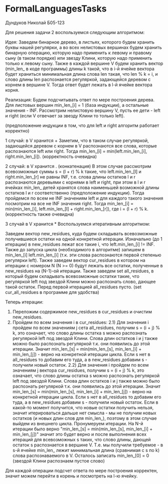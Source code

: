 # FormalLanguagesTasks
Дундуков Николай Б05-123

Для решения задачи 2 воспользуемся следующим алгоритмом: 

Идея:
Заведем бинарное дерево, в листьях, которого будем хранить буквы нашей регулярки, а во всех нелистовых вершинах будем хранить бинарную операцию, которую надо применить к левому и правому сыну (в таком порядке) или звезду Клини, которую надо применить только к левому сыну. Также в каждой вершине V будем хранить вектор (min_len_ в коде программы) длины k такой, что в i-й ячейке вектора будет храниться минимальная длина слова len такая, что len % k = i, и слово длины len распознается регуляркой, задающейся деревом с корнем в вершине V. Тогда ответ будет лежать в l-й ячейке вектора корня.

Реализация:
Будем подсчитывать ответ по мере построения дерева. Для листовых вершин min_len_[i] = 1 (база индукции), а остальные значения - INF. Рассмотрим нелистовую вершину V, пусть ее дети - left и right (если V отвечает за звезду Клини то только left). 

(предположение индукции в том, что для left и right алгоритм работает корректно)

1 случай: в V хранится +
Заметим, что в таком случае регуляркой, задающейся деревом с корнем в V распознаются все слова, которые распознаются left или right. Тогда min_len_[i] = min(left.min_len_[i], right.min_len_[i]). (корректность очевидна)

2 случай: в V хранится . (конкатенация)
В этом случае рассмотрим всевозможные суммы s = (l + r) % k такие, что left.min_len_[l] и right.min_len_[r] не равны INF, т.е. слова длины остатков l и r распознаются деревьями с корнями в left и right, при этом в l и r ячейках min_len_ детей хранятся слова наименьшей возможной длины остатков l и r соответственно (предположение индукции). Тогда пройдемся по всем не INF значениям left и для каждого такого значения посмотрим на все не INF значения right. Тогда min_len_[i] = min(min_len_[i], left.min_len_[l] + right.min_len_[r]), где i = (l + r) % k. (корректность также очевидна)

3 случай в V хранится *
Воспользуемся итеративным алгоритмом:

Заведем вектор new_residues, куда будем складывать всевозможные получившиеся остатки на одной конкретной итерации. Изначально (до 1 итерации) в new_residues лежат все такие i, что left.min_len_[i] != INF. Также до запуска цикла (необходимого в алгоритме) запишем в min_len_[i] left.min_len_[i] (т.к. эти слова распознаются первой степенью регулярки left). Также заведем вектор cur_residues в котором на итерации с номером N (N >= 0) будут лежать все остатки, полученные в new_residues на (N-1)-ой итерации. Также заведем set all_residues, в который будем складывать всевозможные остатки такие, что регуляркой left под звездой Клини можно распознать слово, дающее такой остаток. Перед первой итерацией all_residues пусто. (set cur_all_residues в программе для удобства)

Теперь итерации:
1) Переложим содержимое new_residues в cur_residues и очистим new_residues.
2) Пройдем по всем значения i в cur_residues:
    2.1) Для значения i пройдем по всем значениям j сета all_residues, получим s = (i + j) % k, это означает, что слово длины остатка s можно распознать регуляркой left под звездой Клини. Слова длин остатков i и j также можно было распознать регуляркой т.к. они появились до этой итерации. Значит min_len_[s] = min(min_len_[s], min_len_[i] + min_len_[j]) - верно на конкретной итерации цикла. Если s нет в all_residues то добавим его туда, а в new_residues добавим s - получили новый остаток.
    2.2) Для значения i пройдем по всем значениям j вектора cur_residues, получим s = (i + j) % k, это означает, что слово длины остатка s можно распознать регуляркой left под звездой Клини. Слова длин остатков i и j также можно было распознать регуляркой т.к. они появились до этой итерации. Значит min_len_[s] = min(min_len_[s], min_len_[i] + min_len_[j]) - верно на конкретной итерации цикла. Если s нет в all_residues то добавим его туда, а в new_residues добавим s - получили новый остаток.
Если в какой-то момент получится, что новые остатки получить нельзя, значит итерироваться дальше нет смысла - мы не получим новых остатков (и новых длин слов для min_len_), поэтому в этом случае выйдем из внешнего цикла. Пронумеруем итерации. На N-й итерации было верно "min_len_[s] = min(min_len_[s], min_len_[i] + min_len_[j])" значит это будет верно и после выполнения всех итераций для всевозможных s таких, что слово длины, дающей остаток s распознается в вершине V. Т.е. мы получили требуемое - в s-й ячейке min_len_ лежит минимальная длина (сравнимая с s по k) слова распознаваемого в V.
Осталось записать min_len_[0] = 0 (звездой Клини распознаем пустое слово)

Для каждой операции подсчет ответа по мере построения корректен, значит можем перейти в корень и посмотреть на l-ю ячейку.
